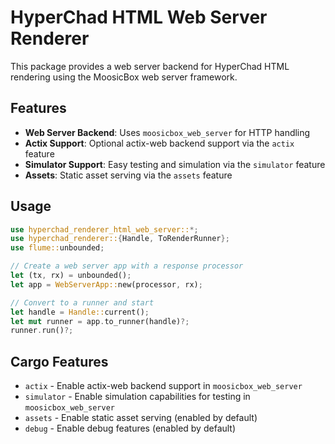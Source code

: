 # HyperChad HTML Web Server Renderer

This package provides a web server backend for HyperChad HTML rendering using the MoosicBox web server framework.

## Features

- **Web Server Backend**: Uses `moosicbox_web_server` for HTTP handling
- **Actix Support**: Optional actix-web backend support via the `actix` feature
- **Simulator Support**: Easy testing and simulation via the `simulator` feature
- **Assets**: Static asset serving via the `assets` feature

## Usage

```rust
use hyperchad_renderer_html_web_server::*;
use hyperchad_renderer::{Handle, ToRenderRunner};
use flume::unbounded;

// Create a web server app with a response processor
let (tx, rx) = unbounded();
let app = WebServerApp::new(processor, rx);

// Convert to a runner and start
let handle = Handle::current();
let mut runner = app.to_runner(handle)?;
runner.run()?;
```

## Cargo Features

- `actix` - Enable actix-web backend support in `moosicbox_web_server`
- `simulator` - Enable simulation capabilities for testing in `moosicbox_web_server`
- `assets` - Enable static asset serving (enabled by default)
- `debug` - Enable debug features (enabled by default)
